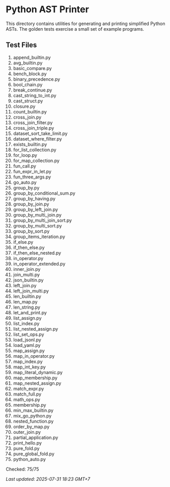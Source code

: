 # Python AST Printer

This directory contains utilities for generating and printing simplified
Python ASTs. The golden tests exercise a small set of example programs.

## Test Files
1. append_builtin.py
2. avg_builtin.py
3. basic_compare.py
4. bench_block.py
5. binary_precedence.py
6. bool_chain.py
7. break_continue.py
8. cast_string_to_int.py
9. cast_struct.py
10. closure.py
11. count_builtin.py
12. cross_join.py
13. cross_join_filter.py
14. cross_join_triple.py
15. dataset_sort_take_limit.py
16. dataset_where_filter.py
17. exists_builtin.py
18. for_list_collection.py
19. for_loop.py
20. for_map_collection.py
21. fun_call.py
22. fun_expr_in_let.py
23. fun_three_args.py
24. go_auto.py
25. group_by.py
26. group_by_conditional_sum.py
27. group_by_having.py
28. group_by_join.py
29. group_by_left_join.py
30. group_by_multi_join.py
31. group_by_multi_join_sort.py
32. group_by_multi_sort.py
33. group_by_sort.py
34. group_items_iteration.py
35. if_else.py
36. if_then_else.py
37. if_then_else_nested.py
38. in_operator.py
39. in_operator_extended.py
40. inner_join.py
41. join_multi.py
42. json_builtin.py
43. left_join.py
44. left_join_multi.py
45. len_builtin.py
46. len_map.py
47. len_string.py
48. let_and_print.py
49. list_assign.py
50. list_index.py
51. list_nested_assign.py
52. list_set_ops.py
53. load_jsonl.py
54. load_yaml.py
55. map_assign.py
56. map_in_operator.py
57. map_index.py
58. map_int_key.py
59. map_literal_dynamic.py
60. map_membership.py
61. map_nested_assign.py
62. match_expr.py
63. match_full.py
64. math_ops.py
65. membership.py
66. min_max_builtin.py
67. mix_go_python.py
68. nested_function.py
69. order_by_map.py
70. outer_join.py
71. partial_application.py
72. print_hello.py
73. pure_fold.py
74. pure_global_fold.py
75. python_auto.py

Checked: 75/75

_Last updated: 2025-07-31 18:23 GMT+7_
